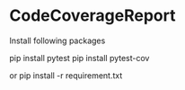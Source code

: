# CodeCoverageReport
Install following packages

pip install pytest
pip install pytest-cov

or pip install -r requirement.txt
